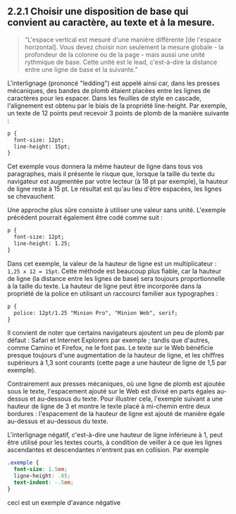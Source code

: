 ## 2.2.1 Choisir une disposition de base qui convient au caractère, au texte et à la mesure.

>  “L'espace vertical est mesuré d'une manière différente [de l'espace horizontal]. Vous devez choisir non seulement la mesure globale - la profondeur de la colonne ou de la page - mais aussi une unité rythmique de base. Cette unité est le lead, c'est-à-dire la distance entre une ligne de base et la suivante.”

L'interlignage (prononcé "ledding") est appelé ainsi car, dans les presses mécaniques, des bandes de plomb étaient placées entre les lignes de caractères pour les espacer. Dans les feuilles de style en cascade, l'alignement est obtenu par le biais de la propriété line-height. Par exemple, un texte de 12 points peut recevoir 3 points de plomb de la manière suivante :

```html
p {
  font-size: 12pt;
  line-height: 15pt;
}
```

Cet exemple vous donnera la même hauteur de ligne dans tous vos paragraphes, mais il présente le risque que, lorsque la taille du texte du navigateur est augmentée par votre lecteur (à 18 pt par exemple), la hauteur de ligne reste à 15 pt. Le résultat est qu'au lieu d'être espacées, les lignes se chevauchent.

Une approche plus sûre consiste à utiliser une valeur sans unité. L'exemple précédent pourrait également être codé comme suit :

```html
p {
  font-size: 12pt;
  line-height: 1.25;
}
```

Dans cet exemple, la valeur de la hauteur de ligne est un multiplicateur : `1,25 x 12 = 15pt`. Cette méthode est beaucoup plus fiable, car la hauteur de ligne (la distance entre les lignes de base) sera toujours proportionnelle à la taille du texte. La hauteur de ligne peut être incorporée dans la propriété de la police en utilisant un raccourci familier aux typographes :

```html
p {
  police: 12pt/1.25 "Minion Pro", "Minion Web", serif;
}
```

Il convient de noter que certains navigateurs ajoutent un peu de plomb par défaut : Safari et Internet Explorers par exemple ; tandis que d'autres, comme Camino et Firefox, ne le font pas. Le texte sur le Web bénéficie presque toujours d'une augmentation de la hauteur de ligne, et les chiffres supérieurs à 1,3 sont courants (cette page a une hauteur de ligne de 1,5 par exemple).

Contrairement aux presses mécaniques, où une ligne de plomb est ajoutée sous le texte, l'espacement ajouté sur le Web est divisé en parts égales au-dessus et au-dessous du texte. Pour illustrer cela, l'exemple suivant a une hauteur de ligne de 3 et montre le texte placé à mi-chemin entre deux bordures :
l'espacement de la hauteur de ligne est ajouté de manière égale au-dessus et au-dessous du texte.

L'interlignage négatif, c'est-à-dire une hauteur de ligne inférieure à 1, peut être utilisé pour les textes courts, à condition de veiller à ce que les lignes ascendantes et descendantes n'entrent pas en collision. Par exemple

```css
.exemple {
  font-size: 1.5em;
  ligne-height: .85;
  text-indent: -.5em;
}
```

ceci est un exemple
d'avance négative